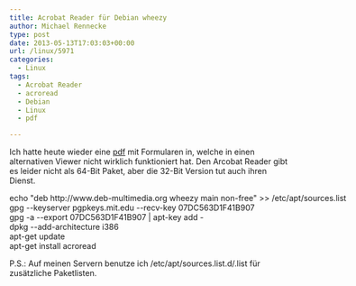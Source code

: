 ```yaml
---
title: Acrobat Reader für Debian wheezy
author: Michael Rennecke
type: post
date: 2013-05-13T17:03:03+00:00
url: /linux/5971
categories:
  - Linux
tags:
  - Acrobat Reader
  - acroread
  - Debian
  - Linux
  - pdf

---
```

Ich hatte heute wieder eine <a href="http://www.adobe.com/devnet/pdf/pdf_reference.html" target="_blank">pdf</a> mit Formularen in, welche in einen alternativen Viewer nicht wirklich funktioniert hat. Den Arcobat Reader gibt es leider nicht als 64-Bit Paket, aber die 32-Bit Version tut auch ihren Dienst.

<div class="codecolorer-container bash default" style="overflow:auto;white-space:nowrap;width:635px;">
  <div class="bash codecolorer">
    <span class="kw3">echo</span> <span class="st0">"deb http://www.deb-multimedia.org wheezy main non-free"</span> <span class="sy0">>></span> <span class="sy0">/</span>etc<span class="sy0">/</span>apt<span class="sy0">/</span>sources.list<br /> gpg <span class="re5">--keyserver</span> pgpkeys.mit.edu <span class="re5">--recv-key</span> 07DC563D1F41B907<br /> gpg <span class="re5">-a</span> <span class="re5">--export</span> 07DC563D1F41B907 <span class="sy0">|</span> <span class="kw2">apt-key add</span> -<br /> <span class="kw2">dpkg</span> <span class="re5">--add-architecture</span> i386<br /> <span class="kw2">apt-get update</span><br /> <span class="kw2">apt-get install</span> acroread
  </div>
</div>

P.S.: Auf meinen Servern benutze ich /etc/apt/sources.list.d/<listname>.list für zusätzliche Paketlisten.
